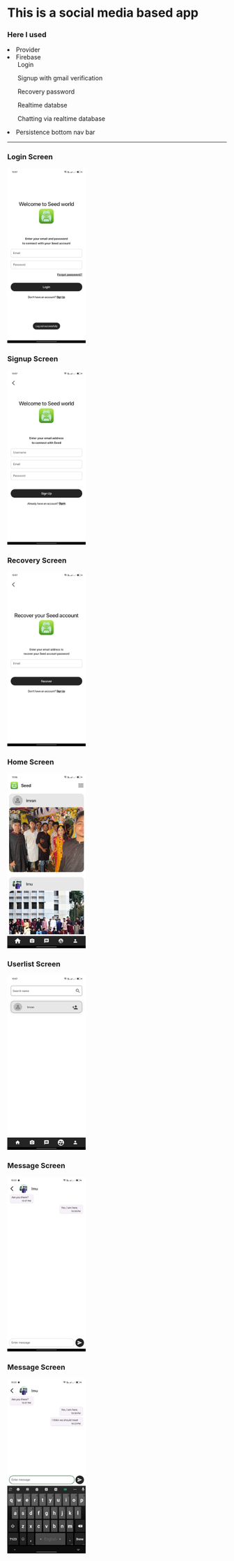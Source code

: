 # This is a social media based app


### Here I used
<li>Provider</li>
<li>
    Firebase
        <ul>Login</ul>
        <ul>Signup with gmail verification</ul>
        <ul>Recovery password</ul>
        <ul>Realtime databse</ul>
        <ul>Chatting via realtime database</ul>
</li>
<li>Persistence bottom nav bar</li>


<hr>

<h3>Login Screen</h3>
<img alt="Something wrong" src="./git-image/login.jpg" height="400">

<h3>Signup Screen</h3>
<img alt="Something wrong" src="./git-image/sign-up.jpg" height="400">

<h3>Recovery Screen</h3>
<img alt="Something wrong" src="./git-image/recovery.jpg" height="400">

<h3>Home Screen</h3>
<img alt="Something wrong" src="./git-image/home.jpg" height="400">

<h3>Userlist Screen</h3>
<img alt="Something wrong" src="./git-image/userlist.jpg" height="400">

<h3>Message Screen</h3>
<img alt="Something wrong" src="./git-image/message1.jpg" height="400">

<h3>Message Screen</h3>
<img alt="Something wrong" src="./git-image/message2.jpg" height="400">